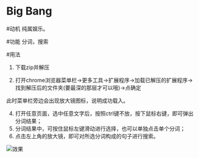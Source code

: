 # Big Bang

#动机
纯属娱乐。

#功能
分词，搜索

#用法

1. 下载zip并解压

2. 打开chrome浏览器菜单栏->更多工具->扩展程序->加载已解压的扩展程序->找到解压后的文件夹(要最深的那层才可以哦)->点确定

此时菜单栏旁边会出现放大镜图标，说明成功载入。

4. 打开任意页面，选中任意文字后，按照ctrl键不放，按下鼠标右键，即可弹出分词结果；
5. 分词结果中，可按住鼠标左键滑动进行选择，也可以单独点击单个分词；
6. 点击左上角的放大镜，即可对所选分词构成的句子进行搜索。

![效果](https://raw.githubusercontent.com/ztinpn/BigBang/master/sample.jpg "效果")

